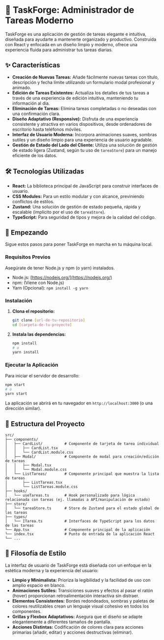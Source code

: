 # 🚀 TaskForge: Administrador de Tareas Moderno

TaskForge es una aplicación de gestión de tareas elegante e intuitiva, diseñada para ayudarte a mantenerte organizado y productivo. Construida con React y enfocada en un diseño limpio y moderno, ofrece una experiencia fluida para administrar tus tareas diarias.

## ✨ Características

  * **Creación de Nuevas Tareas:** Añade fácilmente nuevas tareas con título, descripción y fecha límite utilizando un formulario modal profesional y animado.
  * **Edición de Tareas Existentes:** Actualiza los detalles de tus tareas a través de una experiencia de edición intuitiva, manteniendo tu información al día.
  * **Eliminación de Tareas:** Elimina tareas completadas o no deseadas con una confirmación clara.
  * **Diseño Adaptativo (Responsive):** Disfruta de una experiencia consistente y atractiva en varios dispositivos, desde ordenadores de escritorio hasta teléfonos móviles.
  * **Interfaz de Usuario Moderna:** Incorpora animaciones suaves, sombras sutiles y un diseño limpio para una experiencia de usuario agradable.
  * **Gestión de Estado del Lado del Cliente:** Utiliza una solución de gestión de estado ligera (Zustand, según tu uso de `tareaStore`) para un manejo eficiente de los datos.

## 🛠️ Tecnologías Utilizadas

  * **React:** La biblioteca principal de JavaScript para construir interfaces de usuario.
  * **CSS Modules:** Para un estilo modular y con alcance, previniendo conflictos de estilos.
  * **Zustand:** Una solución de gestión de estado pequeña, rápida y escalable (implícito por el uso de `tareaStore`).
  * **TypeScript:** Para seguridad de tipos y mejora de la calidad del código.

## 🚀 Empezando

Sigue estos pasos para poner TaskForge en marcha en tu máquina local.

### Requisitos Previos

Asegúrate de tener Node.js y npm (o yarn) instalados.

  * Node.js: [https://nodejs.org/](https://nodejs.org/)
  * npm: (Viene con Node.js)
  * Yarn (Opcional): `npm install -g yarn`

### Instalación

1.  **Clona el repositorio:**
    ```bash
    git clone [url-de-tu-repositorio]
    cd [carpeta-de-tu-proyecto]
    ```
2.  **Instala las dependencias:**
    ```bash
    npm install
    # o
    yarn install
    ```

### Ejecutar la Aplicación

Para iniciar el servidor de desarrollo:

```bash
npm start
# o
yarn start
```

La aplicación se abrirá en tu navegador en `http://localhost:3000` (o una dirección similar).

## 📂 Estructura del Proyecto

```
src/
├── components/
│   ├── CardList/          # Componente de tarjeta de tarea individual
│   │   ├── CardList.tsx
│   │   └── CardList.module.css
│   ├── Modal/             # Componente de modal para creación/edición de tareas
│   │   ├── Modal.tsx
│   │   └── Modal.module.css
│   └── ListTareas/        # Componente principal que muestra la lista de tareas
│       ├── ListTareas.tsx
│       └── ListTareas.module.css
├── hooks/
│   └── useTareas.ts       # Hook personalizado para lógica relacionada con tareas (ej. llamadas a API/manipulación de estado)
├── store/
│   └── tareaStore.ts      # Store de Zustand para el estado global de las tareas
├── types/
│   └── ITarea.ts          # Interfaces de TypeScript para los datos de las tareas
└── App.tsx                # Componente principal de la aplicación
└── index.tsx              # Punto de entrada de la aplicación React
└── ...
```

## 🎨 Filosofía de Estilo

La interfaz de usuario de TaskForge está diseñada con un enfoque en la estética moderna y la experiencia del usuario:

  * **Limpio y Minimalista:** Prioriza la legibilidad y la facilidad de uso con amplio espacio en blanco.
  * **Animaciones Sutiles:** Transiciones suaves y efectos al pasar el ratón (hover) proporcionan retroalimentación interactiva sin distraer.
  * **Elementos Consistentes:** Bordes redondeados, sombras y paletas de colores reutilizables crean un lenguaje visual cohesivo en todos los componentes.
  * **Grillas y Flexbox Adaptativos:** Asegura que el diseño se adapte elegantemente a diferentes tamaños de pantalla.
  * **Acciones Distintas:** Codificación de colores clara para acciones primarias (añadir, editar) y acciones destructivas (eliminar).
